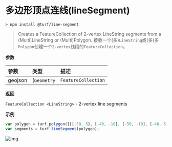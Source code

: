 # 多边形顶点连线(lineSegment)

```
> npm install @turf/line-segment
```

> Creates a FeatureCollection of 2-vertex LineString segments from a (Multi)LineString or (Multi)Polygon.
> 接收一个(多)`LineString`或(多)多`Polygon`创建一个`2-vertex`线段的`FeatureCollection`。

**参数**

| 参数    | 类型                                                         | 描述                          |
| :------ | :----------------------------------------------------------- | :---------------------------- |
| geojson | (`Geometry`|`FeatureCollection`|`Feature <(LineString\|MultiLineString\|MultiPolygon\|Polygon)>`) | GeoJSON Polygon or LineString |

**返回**

`FeatureCollection <LineString>` - 2-vertex line segments

**示例**

```js
var polygon = turf.polygon([[[-50, 5], [-40, -10], [-50, -10], [-40, 5], [-50, 5]]]);
var segments = turf.lineSegment(polygon);
```

![img](https://pzy-images.oss-cn-hangzhou.aliyuncs.com/img/lineSegment.8fccea3b.webp)